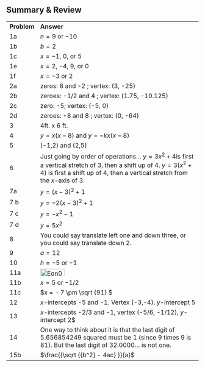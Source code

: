 
## Summary &amp; Review


|||
|-------|------|
|**Problem**|**Answer**|
|1a|<span>$n= 9$ or $-10$</span>|
|1b|<span>$b= 2$</span>|
|1c|<span>$x= -1$, $0$, or $5$</span>|
|1e|<span>$x= 2$, $-4$, $9$, or $0$</span>|
|1f|<span>$x= -3$ or $2$</span>|
|2a|<span>zeros: 8 and -2 ; vertex: (3, -25)</span>|
|2b|<span>zeroes: -1/2 and 4 ; vertex: (1.75, -10.125)</span>|
|2c|<span>zero: -5; vertex: (-5, 0)</span>|
|2d|<span>zeroes: -8 and 8 ; vertex: (0, -64)</span>|
|3|<span>4ft. x 6 ft.</span>|
|4|<span><span>$y = x(x - 8)$</span> </span><span>and</span><span> <span>$y = - kx(x - 8)$</span></span>|
|5|<span>(-1,2) and (2,5)</span>|
|6|<span>Just going by order of operations… $y = 3{x^2} + 4$is first a vertical stretch of 3, then a shift </span><span>up of 4. $y = 3({x^2} + 4)$ is first </span><span>a shift up of 4, then a vertical stretch from the $x$-axis of 3.</span>|
|7a|<span><span>$y = {(x - 3)^2} + 1$</span></span>|
|7 b|<span><span>$y = - 2{(x - 3)^2} + 1$</span></span>|
|7 c|<span><span>$y = - {x^2} - 1$</span></span>|
|7 d|<span><span>$y = 5{x^2}$</span></span>|
|8|<span>You could say translate left one and down three, or you could say translate down 2.</span>|
|9|<span>$a = 12$</span>|
|10|<span>$h = -5$ or $-1$</span>|
|11a|<span><img class="image" width="64" height="19" src="9-4_Answers_10-5-PRINT-web-images/Eqn009.eps" alt="Eqn009.eps"></span>|
|11b|$x = 5$ or $-1/2$</span>|
|11c|<span><span>$x = - 7 \pm \sqrt {91} $</span></span>|
|12|$x$-intercepts -5 and -1. Vertex (-3,-4). $y$-intercept 5|
|13|$x$-intercepts -2/3 and -1, vertex (-5/6, -1/12), $y$-intercept 2$|
|14|<span>One way to think about it is that the last digit of 5.656854249 squared must be 1 (since 9 times 9 is 81). But the last digit of 32.0000… is not one. </span>|
|15b|<span><span>$\frac{{\sqrt {{b^2} - 4ac} }}{a}$</span></span>|
